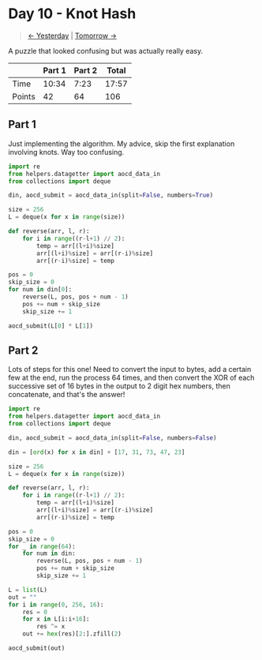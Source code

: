 # Day 10 - Knot Hash

> [<- Yesterday](9.md) | [Tomorrow ->](11.md)

A puzzle that looked confusing but was actually really easy.

|        | Part 1 | Part 2 | Total |
|--------|--------|--------|-------|
| Time   | 10:34  | 7:23   | 17:57 |
| Points | 42     | 64     | 106   |

## Part 1

Just implementing the algorithm. My advice, skip the first explanation involving knots. Way too confusing.

```python
import re
from helpers.datagetter import aocd_data_in
from collections import deque

din, aocd_submit = aocd_data_in(split=False, numbers=True)

size = 256
L = deque(x for x in range(size))

def reverse(arr, l, r):
    for i in range((r-l+1) // 2):
        temp = arr[(l+i)%size]
        arr[(l+i)%size] = arr[(r-i)%size]
        arr[(r-i)%size] = temp

pos = 0
skip_size = 0
for num in din[0]:
    reverse(L, pos, pos + num - 1)
    pos += num + skip_size
    skip_size += 1

aocd_submit(L[0] * L[1])
```

## Part 2

Lots of steps for this one! Need to convert the input to bytes, add a certain few at the end, run the process 64 times, and then convert the XOR of each successive set of 16 bytes in the output to 2 digit hex numbers, then concatenate, and that's the answer!

```python
import re
from helpers.datagetter import aocd_data_in
from collections import deque

din, aocd_submit = aocd_data_in(split=False, numbers=False)

din = [ord(x) for x in din] + [17, 31, 73, 47, 23]

size = 256
L = deque(x for x in range(size))

def reverse(arr, l, r):
    for i in range((r-l+1) // 2):
        temp = arr[(l+i)%size]
        arr[(l+i)%size] = arr[(r-i)%size]
        arr[(r-i)%size] = temp

pos = 0
skip_size = 0
for _ in range(64):
    for num in din:
        reverse(L, pos, pos + num - 1)
        pos += num + skip_size
        skip_size += 1

L = list(L)
out = ""
for i in range(0, 256, 16):
    res = 0
    for x in L[i:i+16]:
        res ^= x
    out += hex(res)[2:].zfill(2)

aocd_submit(out)
```
